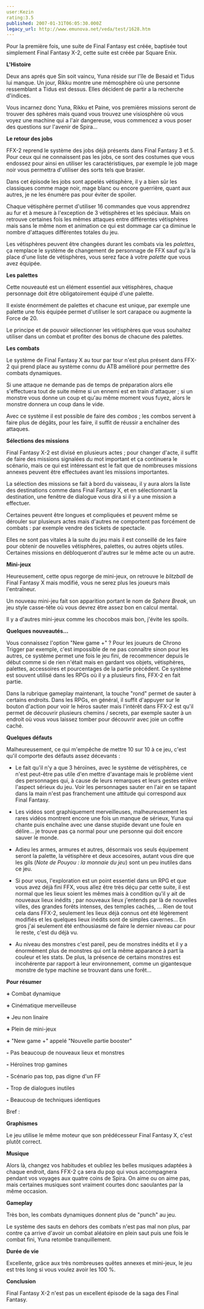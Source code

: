 ```yaml
---
user:Kezin
rating:3.5
published: 2007-01-31T06:05:30.000Z
legacy_url: http://www.emunova.net/veda/test/1628.htm
---
```

Pour la première fois, une suite de Final Fantasy est créée, baptisée tout simplement Final Fantasy X-2, cette suite est créée par Square Enix.  

  

**L'Histoire**  

  

Deux ans aprés que Sin soit vaincu, Yuna réside sur l'île de Besaid et Tidus lui manque. Un jour, Rikku montre une mémosphère où une personne ressemblant a Tidus est dessus. Elles décident de partir a la recherche d'indices.  

  

Vous incarnez donc Yuna, Rikku et Paine, vos premières missions seront de trouver des sphères mais quand vous trouvez une visiosphère où vous voyez une machine qui a l'air dangereuse, vous commencez a vous poser des questions sur l'avenir de Spira...  

  

**Le retour des jobs**  

  

FFX-2 reprend le système des jobs déjà présents dans Final Fantasy 3 et 5\. Pour ceux qui ne connaissent pas les jobs, ce sont des costumes que vous endossez pour ainsi en utiliser les caractéristiques, par exemple le job mage noir vous permettra d'utiliser des sorts tels que brasier.  

  

Dans cet épisode les jobs sont appelés vétisphère, il y a bien sûr les classiques comme mage noir, mage blanc ou encore guerrière, quant aux autres, je ne les énumère pas pour éviter de spoiler.  

  

Chaque vétisphère permet d'utiliser 16 commandes que vous apprendrez au fur et à mesure à l'exception de 3 vétisphères et les spéciaux. Mais on retrouve certaines fois les mêmes attaques entre différentes vétisphères mais sans le même nom et animation ce qui est dommage car ça diminue le nombre d'attaques différentes totales du jeu.  

  

Les vétisphères peuvent être changées durant les combats via les _palettes_, ça remplace le système de changement de personnage de FFX sauf qu'à la place d'une liste de vétisphères, vous serez face à votre _palette_ que vous avez équipée.  

  

**Les palettes**  

  

Cette nouveauté est un élément essentiel aux vétisphères, chaque personnage doit être obligatoirement équipé d'une palette.  

  

Il existe énormément de palettes et chacune est unique, par exemple une palette une fois équipée permet d'utiliser le sort carapace ou augmente la Force de 20\.  

  

Le principe et de pouvoir sélectionner les vétisphères que vous souhaitez utiliser dans un combat et profiter des bonus de chacune des palettes.  

  

  

**Les combats**  

  

Le système de Final Fantasy X au tour par tour n'est plus présent dans FFX-2 qui prend place au système connu du ATB amélioré pour permettre des combats dynamiques.  

  

Si une attaque ne demande pas de temps de préparation alors elle s'effectuera tout de suite même si un ennemi est en train d'attaquer ; si un monstre vous donne un coup et qu'au même moment vous fuyez, alors le monstre donnera un coup dans le vide.  

Avec ce système il est possible de faire des _combos_ ; les combos servent à faire plus de dégâts, pour les faire, il suffit de réussir a enchaîner des attaques.  

  

**Sélections des missions**  

  

Final Fantasy X-2 est divisé en plusieurs actes ; pour changer d'acte, il suffit de faire des missions signalées du mot important et ça continuera le scénario, mais ce qui est intéressant est le fait que de nombreuses missions annexes peuvent être effectuées avant les missions importantes.  

La sélection des missions se fait à bord du vaisseau, il y aura alors la liste des destinations comme dans Final Fantasy X, et en sélectionnant la destination, une fenêtre de dialogue vous dira si il y a une mission a effectuer.  

  

Certaines peuvent être longues et compliquées et peuvent même se dérouler sur plusieurs actes mais d'autres ne comportent pas forcément de combats : par exemple vendre des tickets de spectacle.   

Elles ne sont pas vitales à la suite du jeu mais il est conseillé de les faire pour obtenir de nouvelles vétisphères, palettes, ou autres objets utiles. Certaines missions en débloqueront d'autres sur le même acte ou un autre.  

  

**Mini-jeux**  

  

Heureusement, cette opus regorge de mini-jeux, on retrouve le _blitzball_ de Final Fantasy X mais modifié, vous ne serez plus les joueurs mais l'entraîneur.  

Un nouveau mini-jeu fait son apparition portant le nom de _Sphere Break_, un jeu style casse-tête où vous devrez être assez bon en calcul mental.  

Il y a d'autres mini-jeux comme les chocobos mais bon, j'évite les spoils.  

  

  

**Quelques nouveautés...**  

  

Vous connaissez l'option "New game +" ? Pour les joueurs de Chrono Trigger par exemple, c'est impossible de ne pas connaître sinon pour les autres, ce système permet une fois le jeu fini, de recommencer depuis le début comme si de rien n'était mais en gardant vos objets, vétisphères, palettes, accessoires et pourcentages de la partie précédent. Ce système est souvent utilisé dans les RPGs où il y a plusieurs fins, FFX-2 en fait partie.  

  

Dans la rubrique gameplay maintenant, la touche "rond" permet de sauter à certains endroits. Dans les RPGs, en général, il suffit d'appuyer sur le bouton d'action pour voir le héros sauter mais l'intérêt dans FFX-2 est qu'il permet de découvrir plusieurs chemins / secrets, par exemple sauter à un endroit où vous vous laissez tomber pour découvrir avec joie un coffre caché.  

  

  

**Quelques défauts**  

  

Malheureusement, ce qui m'empêche de mettre 10 sur 10 à ce jeu, c'est qu'il comporte des défauts assez décevants :  

  

- Le fait qu'il n'y a que 3 héroïnes, avec le système de vétisphères, ce n'est peut-être pas utile d'en mettre d'avantage mais le problème vient des personnages qui, à cause de leurs remarques et leurs gestes enlève l'aspect sérieux du jeu. Voir les personnages sauter en l'air en se tapant dans la main n'est pas franchement une attitude qui correspond aux Final Fantasy.  

  

- Les vidéos sont graphiquement merveilleuses, malheureusement les rares vidéos montrent encore une fois un manque de sérieux, Yuna qui chante puis enchaîne avec une danse stupide devant une foule en délire... je trouve pas ça normal pour une personne qui doit encore sauver le monde.  

  

- Adieu les armes, armures et autres, désormais vos seuls équipement seront la palette, la vétisphère et deux accesoires, autant vous dire que les gils (_Note de Pouyou : la monnaie du jeu_) sont un peu inutiles dans ce jeu.  

  

- Si pour vous, l'exploration est un point essentiel dans un RPG et que vous avez déjà fini FFX, vous allez être très déçu par cette suite, il est normal que les lieux soient les mêmes mais à condition qu'il y ait de nouveaux lieux inédits ; par nouveaux lieux j'entends par là de nouvelles villes, des grandes forêts intenses, des temples cachés, ... Rien de tout cela dans FFX-2, seulement les lieux déjà connus ont été légèrement modifiés et les quelques lieux inédits sont de simples cavernes... En gros j'ai seulement été enthousiasmé de faire le dernier niveau car pour le reste, c'est du déjà vu.  

  

- Au niveau des monstres c'est pareil, peu de monstres inédits et il y a énormément plus de monstres qui ont la même apparance à part la couleur et les stats. De plus, la présence de certains monstres est incohérente par rapport à leur environnement, comme un gigantesque monstre de type machine se trouvant dans une forêt...  

  

  

**Pour résumer**  

  

**+** Combat dynamique  

**+** Cinématique merveilleuse  

**+** Jeu non linaire  

**+** Plein de mini-jeux  

**+** "New game +" appelé "Nouvelle partie booster"  

  

**-** Pas beaucoup de nouveaux lieux et monstres  

**-** Héroïnes trop gamines  

**-** Scénario pas top, pas digne d'un FF  

**-** Trop de dialogues inutiles  

**-** Beaucoup de techniques identiques  

  

  

Bref :  

  

**Graphismes**  

  

Le jeu utilise le même moteur que son prédécesseur Final Fantasy X, c'est plutôt correct.  

  

**Musique**  

  

Alors là, changez vos habitudes et oubliez les belles musiques adaptées à chaque endroit, dans FFX-2 ça sera du pop qui vous accompagnera pendant vos voyages aux quatre coins de Spira. On aime ou on aime pas, mais certaines musiques sont vraiment courtes donc saoulantes par la même occasion.  

  

**Gameplay**  

  

Très bon, les combats dynamiques donnent plus de "punch" au jeu.  

Le système des sauts en dehors des combats n'est pas mal non plus, par contre ça arrive d'avoir un combat aléatoire en plein saut puis une fois le combat fini, Yuna retombe tranquillement.  

  

**Durée de vie**  

  

Excellente, grâce aux très nombreuses quêtes annexes et mini-jeux, le jeu est très long si vous voulez avoir les 100 %.  

  

**Conclusion**  

  

Final Fantasy X-2 n'est pas un excellent épisode de la saga des Final Fantasy.